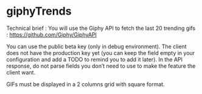 # giphyTrends

Technical brief :
You will use the Giphy API to fetch the last 20 trending gifs :
https://github.com/Giphy/GiphyAPI

You can use the public beta key (only in debug environment). The client does not have the production key yet (you can keep the field empty in your configuration and add a TODO to remind you to add it later).
In the API response, do not parse fields you don’t need to use to make the feature the client want.

GIFs must be displayed in a 2 columns grid with square format.
